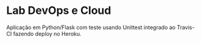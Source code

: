 # Lab DevOps e Cloud
Aplicação em  Python/Flask com teste usando Unittest integrado ao Travis-CI fazendo deploy no Heroku.
